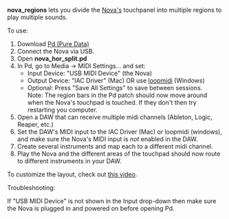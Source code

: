 **nova_regions** lets you divide the [Nova's](https://mosiaudio.com/products/nova) touchpanel into multiple regions to play multiple sounds.

To use:

  1. Download [Pd (Pure Data)](https://puredata.info/downloads/pure-data)
  2. Connect the Nova via USB.
  3. Open **nova_hor_split.pd**
  4. In Pd, go to Media -> MIDI Settings... and set:
       * Input Device: "USB MIDI Device" (the Nova)
       * Output Device: "IAC Driver" (Mac) OR use [loopmidi](https://www.tobias-erichsen.de/software/loopmidi.html) (Windows)
       * Optional: Press "Save All Settings" to save between sessions.
<br /> Note: The region bars in the Pd patch should now move around when the Nova's touchpad is touched. If they don't then try restarting you computer.
  5. Open a DAW that can receive multiple midi channels (Ableton, Logic, Reaper, etc.)
  6. Set the DAW's MIDI input to the IAC Driver (Mac) or loopmidi (windows), and make sure the Nova's MIDI input is *not* enabled in the DAW.
  7. Create several instruments and map each to a different midi channel.
  8. Play the Nova and the different areas of the touchpad should now route to different instruments in your DAW.

To customize the layout, check out [this video](https://youtu.be/6fuAdswDMgc).

Troubleshooting:

If "USB MIDI Device" is not shown in the Input drop-down then make sure the Nova is plugged in and powered on before opening Pd.
